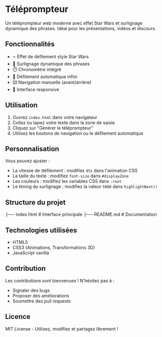 # Téléprompteur
Un téléprompteur web moderne avec effet Star Wars et surlignage dynamique des phrases. Idéal pour les présentations, vidéos et discours.

## Fonctionnalités

- ⭐ Effet de défilement style Star Wars
- 🔦 Surlignage dynamique des phrases
- ⏱️ Chronomètre intégré
- 🔄 Défilement automatique infini
- ⌨️ Navigation manuelle (avant/arrière)
- 📱 Interface responsive

## Utilisation

1. Ouvrez `index.html` dans votre navigateur
2. Collez ou tapez votre texte dans la zone de saisie
3. Cliquez sur "Générer le téléprompteur"
4. Utilisez les boutons de navigation ou le défilement automatique

## Personnalisation

Vous pouvez ajuster :
- La vitesse de défilement : modifiez `45s` dans l'animation CSS
- La taille du texte : modifiez `font-size` dans `#displayZone`
- Les couleurs : modifiez les variables CSS dans `:root`
- Le timing du surlignage : modifiez la valeur `5000` dans `highlightNext()`

## Structure du projet
├── index.html # Interface principale ├── README.md # Documentation

## Technologies utilisées

- HTML5
- CSS3 (Animations, Transformations 3D)
- JavaScript vanilla

## Contribution

Les contributions sont bienvenues ! N'hésitez pas à :
- Signaler des bugs
- Proposer des améliorations
- Soumettre des pull requests

## Licence

MIT License - Utilisez, modifiez et partagez librement !
